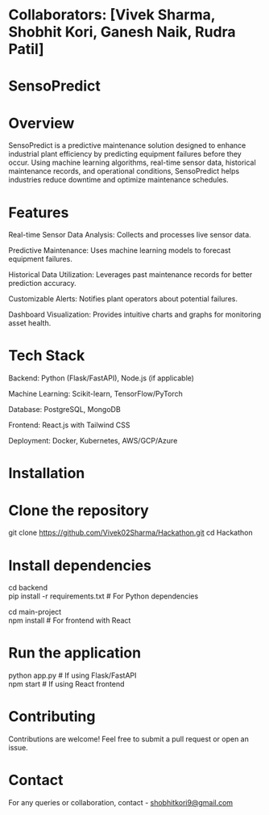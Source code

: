 # Collaborators: [Vivek Sharma, Shobhit Kori, Ganesh Naik, Rudra Patil] 

# SensoPredict

# Overview

SensoPredict is a predictive maintenance solution designed to enhance industrial plant efficiency by predicting equipment failures before they occur. Using machine learning algorithms, real-time sensor data, historical maintenance records, and operational conditions, SensoPredict helps industries reduce downtime and optimize maintenance schedules.

# Features

Real-time Sensor Data Analysis: Collects and processes live sensor data.

Predictive Maintenance: Uses machine learning models to forecast equipment failures.

Historical Data Utilization: Leverages past maintenance records for better prediction accuracy.

Customizable Alerts: Notifies plant operators about potential failures.

Dashboard Visualization: Provides intuitive charts and graphs for monitoring asset health.

# Tech Stack

Backend: Python (Flask/FastAPI), Node.js (if applicable)

Machine Learning: Scikit-learn, TensorFlow/PyTorch

Database: PostgreSQL, MongoDB

Frontend: React.js with Tailwind CSS

Deployment: Docker, Kubernetes, AWS/GCP/Azure

# Installation

# Clone the repository
git clone https://github.com/Vivek02Sharma/Hackathon.git
cd Hackathon

# Install dependencies
cd backend <br />
pip install -r requirements.txt  # For Python dependencies <br />

cd main-project <br />
npm install  # For frontend with React

# Run the application
python app.py  # If using Flask/FastAPI <br />
npm start  # If using React frontend <br />

# Contributing

Contributions are welcome! Feel free to submit a pull request or open an issue.

# Contact
For any queries or collaboration, contact - shobhitkori9@gmail.com

